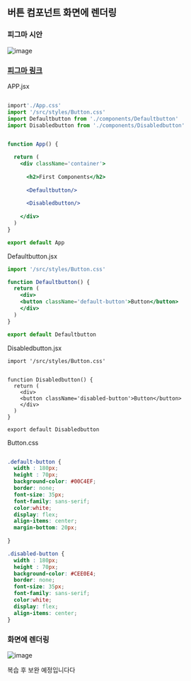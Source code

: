 ## 버튼 컴포넌트 화면에 렌더링
### 피그마 시안
![image](https://github.com/summer787/Lion-Javascript/assets/90172574/f22a4355-7897-42ba-8a18-cff151f30fa4)
### [피그마 링크](https://www.figma.com/file/L4shUyhauTZArLv4KOetx8/Button-Component?type=design&node-id=1%3A3&mode=design&t=79cA07pixp40wHDl-1)

APP.jsx
```jsx

import'./App.css'
import '/src/styles/Button.css'
import Defaultbutton from './components/Defaultbutton'
import Disabledbutton from './components/Disabledbutton'


function App() {

  return (
    <div className='container'>
      
      <h2>First Components</h2>
     
      <Defaultbutton/>
    
      <Disabledbutton/>
     
    </div>
  )
}

export default App
```

Defaultbutton.jsx
```jsx
import '/src/styles/Button.css'

function Defaultbutton() {
  return (
    <div>
    <button className='default-button'>Button</button>
    </div>
  )
}

export default Defaultbutton
```

Disabledbutton.jsx
```
import '/src/styles/Button.css'


function Disabledbutton() {
  return (
    <div>
    <button className='disabled-button'>Button</button>
    </div>
  )
}

export default Disabledbutton
```

Button.css
```css

.default-button {
  width : 180px;
  height : 70px;
  background-color: #00C4EF;
  border: none;
  font-size: 35px;
  font-family: sans-serif;
  color:white;
  display: flex;
  align-items: center;
  margin-bottom: 20px;
  
}

.disabled-button {
  width : 180px;
  height : 70px;
  background-color: #CEE0E4;
  border: none;
  font-size: 35px;
  font-family: sans-serif;
  color:white;
  display: flex;
  align-items: center;
}
```

### 화면에 렌더링
![image](https://github.com/summer787/react-homework/assets/90172574/4edcfabb-da8c-402f-9a46-a5e08bd11f4a)

복습 후 보완 예정입니다다
